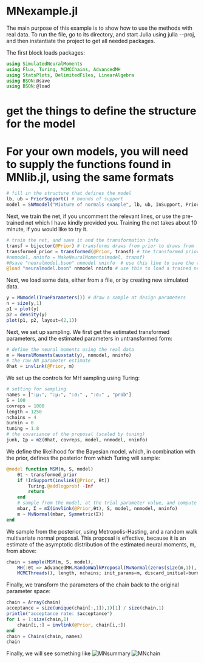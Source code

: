 # MNexample.jl
The main purpose of this example is to show how to use the methods with real data. To run the file, go to its directory, and start Julia using julia --proj, and then instantiate the project to get all needed packages.

The first block loads packages:

```julia
using SimulatedNeuralMoments
using Flux, Turing, MCMCChains, AdvancedMH
using StatsPlots, DelimitedFiles, LinearAlgebra
using BSON:@save
using BSON:@load
```

# get the things to define the structure for the model
# For your own models, you will need to supply the functions found in MNlib.jl, using the same formats
```julia
# fill in the structure that defines the model
lb, ub = PriorSupport() # bounds of support
model = SNMmodel("Mixture of normals example", lb, ub, InSupport, PriorDraw, auxstat)
```

Next, we train the net, if you uncomment the relevant lines, or use the pre-trained net which I have kindly provided you. Training the net takes about 10 minute, if you would like to try it.
```julia
# train the net, and save it and the transformation info
transf = bijector(@Prior) # transforms draws from prior to draws from  ℛⁿ 
transformed_prior = transformed(@Prior, transf) # the transformed prior
#nnmodel, nninfo = MakeNeuralMoments(model, transf)
#@save "neuralmodel.bson" nnmodel nninfo  # use this line to save the trained neural net 
@load "neuralmodel.bson" nnmodel nninfo # use this to load a trained net
```

Next, we load some data, either from a file, or by creating new simulated data.
```julia
y = MNmodel(TrueParameters()) # draw a sample at design parameters
n = size(y,1)
p1 = plot(y)
p2 = density(y)
plot(p1, p2, layout=(2,1))
```

Next, we set up sampling. We first get the estimated transformed parameters, and the estimated parameters in untransformed form:
```julia
# define the neural moments using the real data
m = NeuralMoments(auxstat(y), nnmodel, nninfo)
# the raw NN parameter estimate
θhat = invlink(@Prior, m)
```

We set up the controls for MH sampling using Turing:
```julia
# setting for sampling
names = [":μ₁", ":μ₂", ":σ₁" , ":σ₂" , "prob"]
S = 100
covreps = 1000
length = 1250
nchains = 4
burnin = 0
tuning = 1.8
# the covariance of the proposal (scaled by tuning)
junk, Σp = mΣ(θhat, covreps, model, nnmodel, nninfo)
```

We define the likelihood for the Bayesian model, which, in combination with the prior, defines the posterior from which Turing will sample:
```julia
@model function MSM(m, S, model)
    θt ~ transformed_prior
    if !InSupport(invlink(@Prior, θt))
        Turing.@addlogprob! -Inf
        return
    end
    # sample from the model, at the trial parameter value, and compute statistics
    mbar, Σ = mΣ(invlink(@Prior,θt), S, model, nnmodel, nninfo)
    m ~ MvNormal(mbar, Symmetric(Σ))
end
```

We sample from the posterior, using Metropolis-Hasting, and a random walk multivariate normal proposal. This proposal is effective, because it is an estimate of the asymptotic distribution of the estimated neural moments, m, from above:
```julia
chain = sample(MSM(m, S, model),
    MH(:θt => AdvancedMH.RandomWalkProposal(MvNormal(zeros(size(m,1)), tuning*Σp))),
    MCMCThreads(), length, nchains; init_params=m, discard_initial=burnin)
```

Finally, we transform the parameters of the chain back to the original parameter space:
```julia
chain = Array(chain)
acceptance = size(unique(chain[:,1]),1)[1] / size(chain,1)
println("acceptance rate: $acceptance")
for i = 1:size(chain,1)
    chain[i,:] = invlink(@Prior, chain[i,:])
end
chain = Chains(chain, names)
chain
```

Finally, we will see something like
![MNsummary](https://github.com/mcreel/SimulatedNeuralMoments.jl/blob/main/examples/MN/summary.png)
![MNchain](https://github.com/mcreel/SimulatedNeuralMoments.jl/blob/main/examples/MN/chain.png)




